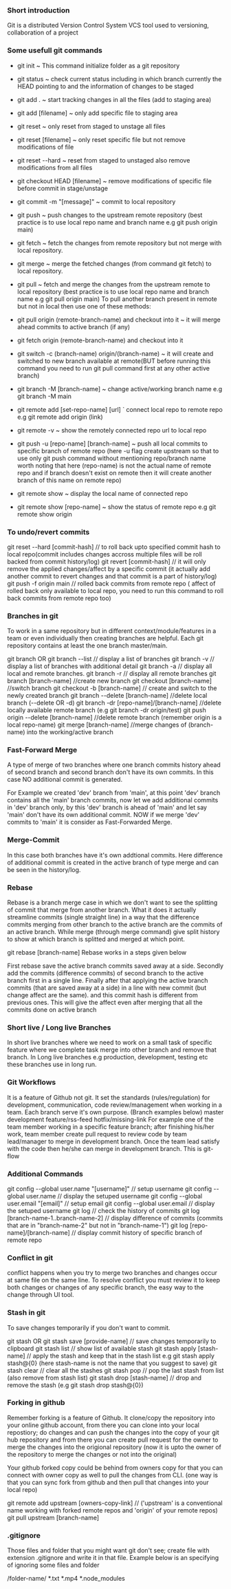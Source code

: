  ### Short introduction
Git is a distributed Version Control System VCS tool used to versioning, collaboration of a project

### Some usefull git commands
- git init ~ This command initialize folder as a git repository
- git status ~ check current status including in which branch currently the HEAD pointing to and the information of changes to be staged
- git add . ~ start tracking changes in all the files (add to staging area)
- git add [filename] ~ only add specific file to staging area
- git reset ~ only reset from staged to unstage all files
- git reset [filename] ~ only reset specific file but not remove modifications of file
- git reset --hard ~ reset from staged to unstaged also remove modifications from all files
- git checkout HEAD [filename] ~ remove modifications of specific file before commit in stage/unstage
- git commit -m "[message]" ~ commit to local repository
- git push ~ push changes to the upstream remote repository (best practice is to use local repo name and branch name e.g git push origin main)
- git fetch ~ fetch the changes from remote repository but not merge with local repository.
- git merge ~ merge the fetched changes (from command git fetch) to local repository.
- git pull ~ fetch and merge the changes from the upstream remote to local repository (best practice is to use local repo name and branch name e.g git pull origin main)
To pull another branch present in remote but not in local then use one of these methods:

- git pull origin (remote-branch-name) and checkout into it ~ it will merge ahead commits to active branch (if any)
- git fetch origin (remote-branch-name) and checkout into it
 - git switch -c (branch-name) origin/(branch-name) ~ it will create and switched to new branch available at remote(BUT before running this command you need to run git pull command first at any other active branch)
 - git branch -M [branch-name] ~ change active/working branch name e.g git branch -M main
- git remote add [set-repo-name] [url] ` connect local repo to remote repo e.g git remote add origin (link)
 - git remote -v ~ show the remotely connected repo url to local repo
- git push -u [repo-name] [branch-name] ~ push all local commits to specific branch of remote repo (here -u flag create upstream so that to use only git push command without mentioning repo/branch name worth noting that here (repo-name) is not the actual name of remote repo and if branch doesn't exist on remote then it will create another branch of this name on remote repo)
- git remote show ~ display the local name of connected repo
- git remote show [repo-name] ~ show the status of remote repo e.g git remote show origin



### To undo/revert commits
git reset --hard [commit-hash] // to roll back upto specified commit hash to local repo(commit includes changes accross multiple files will be roll backed from commit history/log)
git revert [commit-hash] // it will only remove the applied changes/affect by a specific commit (it actually add another commit to revert changes and that commit is a part of history/log)
git push -f origin main // rolled back commits from remote repo ( affect of rolled back only available to local repo, you need to run this command to roll back commits from remote repo too)



### Branches in git
To work in a same repository but in different context/module/features in a team or even individually then creating branches are helpful. Each git repository contains at least the one branch master/main.

git branch OR git branch --list // display a list of branches
git branch -v // display a list of branches with additional detail
git branch -a // display all local and remote branches.
git branch -r // display all remote branches
git branch [branch-name] //create new branch
git checkout [branch-name] //switch branch
git checkout -b [branch-name] // create and switch to the newly created branch
git branch --delete [branch-name] //delete local branch (--delete OR -d)
git branch -dr [repo-name]/[branch-name] //delete locally available remote branch (e.g git branch -dr origin/test)
git push origin --delete [branch-name] //delete remote branch (remember origin is a local repo-name)
git merge [branch-name] //merge changes of (branch-name) into the working/active branch


### Fast-Forward Merge
A type of merge of two branches where one branch commits history ahead of second branch and second branch don't have its own commits. In this case NO additional commit is generated.

For Example we created 'dev' branch from 'main', at this point 'dev' branch contains all the 'main' branch commits, now let we add additional commits in 'dev' branch only, by this 'dev' branch is ahead of 'main' and let say 'main' don't have its own additional commit. NOW if we merge 'dev' commits to 'main' it is consider as Fast-Forwarded Merge.

### Merge-Commit
In this case both branches have it's own addtional commits. Here difference of additional commit is created in the active branch of type merge and can be seen in the history/log.

### Rebase
Rebase is a branch merge case in which we don't want to see the splitting of commit that merge from another branch. What it does it actually streamline commits (single straight line) in a way that the difference commits merging from other branch to the active branch are the commits of an active branch. While merge (through merge command) give split history to show at which branch is splitted and merged at which point.

git rebase [branch-name]
Rebase works in a steps given below

First rebase save the active branch commits saved away at a side.
Secondly add the commits (difference commits) of second branch to the active branch first in a single line.
Finally after that applying the active branch commits (that are saved away at a side) in a line with new commit (but change affect are the same). and this commit hash is different from previous ones.
This will give the affect even after merging that all the commits done on active branch

### Short live / Long live Branches
In short live branches where we need to work on a small task of specific feature where we complete task merge into other branch and remove that branch. In Long live branches e.g production, development, testing etc these branches use in long run.

### Git Workflows
It is a feature of Github not git.
It set the standards (rules/regulation) for development, communication, code review/management when working in a team.
Each branch serve it's own purpose. (Branch examples below)
master
development
feature/rss-feed
hotfix/missing-link
For example one of the team member working in a specific feature branch; after finishing his/her work, team member create pull request to review code by team lead/manager to merge in development branch. Once the team lead satisfy with the code then he/she can merge in development branch. This is git-flow

### Additional Commands
git config --global user.name "[username]" // setup username
git config --global user.name // display the setuped username
git config --global user.email "[email]" // setup email
git config --global user.email // display the setuped username
git log // check the history of commits
git log [branch-name-1..branch-name-2] // display difference of commits (commits that are in "branch-name-2" but not in "branch-name-1")
git log [repo-name]/[branch-name] // display commit history of specific branch of remote repo



### Conflict in git
conflict happens when you try to merge two branches and changes occur at same file on the same line. To resolve conflict you must review it to keep both changes or changes of any specific branch, the easy way to the change through UI tool.

### Stash in git
To save changes temporarily if you don't want to commit.

git stash OR git stash save [provide-name] // save changes temporarily to clipboard
git stash list // show list of available stash
git stash apply [stash-name] // apply the stash and keep that in the stash list e.g git stash apply stash@{0} (here stash-name is not the name that you suggest to save)
git stash clear // clear all the stashes
git stash pop // pop the last stash from list (also remove from stash list)
git stash drop [stash-name] // drop and remove the stash (e.g git stash drop stash@{0})


### Forking in github
Remember forking is a feature of Github. It clone/copy the repository into your online github account, from there you can clone into your local repostiory; do changes and can push the changes into the copy of your git hub repository and from there you can create pull request for the owner to merge the changes into the origional repository (now it is upto the owner of the repository to merge the changes or not into the original)

Your github forked copy could be behind from owners copy for that you can connect with owner copy as well to pull the changes from CLI. (one way is that you can sync fork from github and then pull that changes into your local repo)

git remote add upstream [owners-copy-link] // ('upstream' is a conventional name working with forked remote repos and 'origin' of your remote repos)
git pull upstream [branch-name]



### .gitignore
Those files and folder that you might want git don't see; create file with extension .gitignore and write it in that file. Example below is an specifying of ignoring some files and folder

/folder-name/
*.txt
*.mp4
*.node_modules